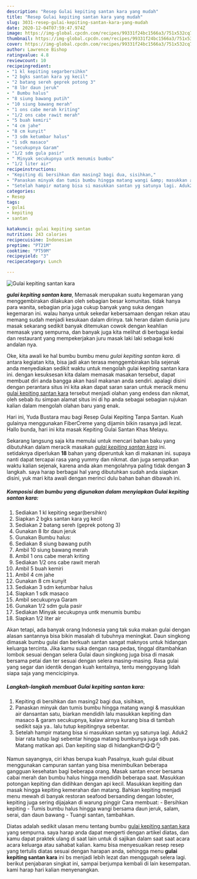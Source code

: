 ```yaml
---
description: "Resep Gulai kepiting santan kara yang mudah"
title: "Resep Gulai kepiting santan kara yang mudah"
slug: 3031-resep-gulai-kepiting-santan-kara-yang-mudah
date: 2020-12-04T07:59:47.974Z
image: https://img-global.cpcdn.com/recipes/99331f24bc1566a3/751x532cq70/gulai-kepiting-santan-kara-foto-resep-utama.jpg
thumbnail: https://img-global.cpcdn.com/recipes/99331f24bc1566a3/751x532cq70/gulai-kepiting-santan-kara-foto-resep-utama.jpg
cover: https://img-global.cpcdn.com/recipes/99331f24bc1566a3/751x532cq70/gulai-kepiting-santan-kara-foto-resep-utama.jpg
author: Lawrence Bishop
ratingvalue: 4.8
reviewcount: 10
recipeingredient:
- "1 kl kepiting segarbersihkn"
- "2 bgks santan kara yg kecil"
- "2 batang sereh geprek potong 3"
- "8 lbr daun jeruk"
- " Bumbu halus"
- "8 siung bawang putih"
- "10 siung bawang merah"
- "1 ons cabe merah kriting"
- "1/2 ons cabe rawit merah"
- "5 buah kemiri"
- "4 cm jahe"
- "8 cm kunyit"
- "3 sdm ketumbar halus"
- "1 sdk masaco"
- "secukupnya Garam"
- "1/2 sdm gula pasir"
- " Minyak secukupnya untk menumis bumbu"
- "1/2 liter air"
recipeinstructions:
- "Kepiting di bersihkan dan masing2 bagi dua, sisihkan,"
- "Panaskan minyak dan tumis bumbu hingga matang wangi &amp; masukkan air dansantan satu, biarkan mendidih lalu masukkan kepiting dan masaco &amp; garam secukupnya, kalaw airnya kurang bisa di tambah sedikit saja ya.. lalu tutup kepitingnya sebentar."
- "Setelah hampir matang bisa si masukkan santan yg satunya lagi. Aduk2 biar rata tutup lagi sebentar hingga matang bumbunya juga sdh pas. Matang matikan api. Dan kepiting siap di hidangkan😍😋😋👌"
categories:
- Resep
tags:
- gulai
- kepiting
- santan

katakunci: gulai kepiting santan 
nutrition: 243 calories
recipecuisine: Indonesian
preptime: "PT21M"
cooktime: "PT59M"
recipeyield: "3"
recipecategory: Lunch

---
```



![Gulai kepiting santan kara](https://img-global.cpcdn.com/recipes/99331f24bc1566a3/751x532cq70/gulai-kepiting-santan-kara-foto-resep-utama.jpg)

<b><i>gulai kepiting santan kara</i></b>, Memasak merupakan suatu kegemaran yang menggembirakan dilakukan oleh sebagian besar komunitas. tidak hanya para wanita, sebagian pria juga cukup banyak yang suka dengan kegemaran ini. walau hanya untuk sekedar kebersamaan dengan rekan atau memang sudah menjadi kesukaan dalam dirinya. tak heran dalam dunia juru masak sekarang sedikit banyak ditemukan cowok dengan keahlian memasak yang sempurna, dan banyak juga kita melihat di berbagai kedai dan restaurant yang mempekerjakan juru masak laki laki sebagai koki andalan nya.

Oke, kita awali ke hal bumbu bumbu menu <i>gulai kepiting santan kara</i>. di antara kegiatan kita, bisa jadi akan terasa menggembirakan bila sejenak anda menyediakan sedikit waktu untuk mengolah gulai kepiting santan kara ini. dengan kesuksesan kita dalam memasak masakan tersebut, dapat membuat diri anda bangga akan hasil makanan anda sendiri. apalagi disini dengan perantara situs ini kita akan dapat saran saran untuk meracik menu <u>gulai kepiting santan kara</u> tersebut menjadi olahan yang endess dan nikmat, oleh sebab itu simpan alamat situs ini di hp anda sebagai sebagian rujukan kalian dalam mengolah olahan baru yang enak.

Hari ini, Yuda Bustara mau bagi Resep Gulai Kepiting Tanpa Santan. Kuah gulainya menggunakan FiberCreme yang dijamin bikin rasanya jadi lezat. Hallo bunda, hari ini kita masak Kepiting Gulai Santan Khas Melayu.


Sekarang langsung saja kita memulai untuk mencari bahan baku yang dibutuhkan dalam meracik masakan <u><i>gulai kepiting santan kara</i></u> ini. setidaknya diperlukan <b>18</b> bahan yang diperuntuk kan di makanan ini. supaya nanti dapat tercapai rasa yang yummy dan nikmat. dan juga sempatkan waktu kalian sejenak, karena anda akan mengolahnya paling tidak dengan <b>3</b> langkah. saya harap berbagai hal yang dibutuhkan sudah anda siapkan disini, yuk mari kita awali dengan merinci dulu bahan bahan dibawah ini.

<!--inarticleads1-->

##### Komposisi dan bumbu yang digunakan dalam menyiapkan Gulai kepiting santan kara:

1. Sediakan 1 kl kepiting segar(bersihkn)
1. Siapkan 2 bgks santan kara yg kecil
1. Sediakan 2 batang sereh (geprek potong 3)
1. Gunakan 8 lbr daun jeruk
1. Gunakan  Bumbu halus:
1. Sediakan 8 siung bawang putih
1. Ambil 10 siung bawang merah
1. Ambil 1 ons cabe merah kriting
1. Sediakan 1/2 ons cabe rawit merah
1. Ambil 5 buah kemiri
1. Ambil 4 cm jahe
1. Gunakan 8 cm kunyit
1. Sediakan 3 sdm ketumbar halus
1. Siapkan 1 sdk masaco
1. Ambil secukupnya Garam
1. Gunakan 1/2 sdm gula pasir
1. Sediakan  Minyak secukupnya untk menumis bumbu
1. Siapkan 1/2 liter air


Akan tetapi, ada banyak orang Indonesia yang tak suka makan gulai dengan alasan santannya bisa bikin masalah di tubuhnya meningkat. Daun singkong dimasak bumbu gulai dan berkuah santan sangat maknyos untuk hidangan keluarga tercinta. Jika kamu suka dengan rasa pedas, tinggal ditambahkan lombok sesuai dengan selera Gulai daun singkong juga bisa di masak bersama petai dan ter sesuai dengan selera masing-masing. Rasa gulai yang segar dan identik dengan kuah kentalnya, tentu menggoyang lidah siapa saja yang mencicipinya. 

<!--inarticleads2-->

##### Langkah-langkah membuat Gulai kepiting santan kara:

1. Kepiting di bersihkan dan masing2 bagi dua, sisihkan,
1. Panaskan minyak dan tumis bumbu hingga matang wangi &amp; masukkan air dansantan satu, biarkan mendidih lalu masukkan kepiting dan masaco &amp; garam secukupnya, kalaw airnya kurang bisa di tambah sedikit saja ya.. lalu tutup kepitingnya sebentar.
1. Setelah hampir matang bisa si masukkan santan yg satunya lagi. Aduk2 biar rata tutup lagi sebentar hingga matang bumbunya juga sdh pas. Matang matikan api. Dan kepiting siap di hidangkan😍😋😋👌


Namun sayangnya, ciri khas berupa kuah Pasalnya, kuah gulai dibuat menggunakan campuran santan yang bisa menimbulkan beberapa gangguan kesehatan bagi beberapa orang. Masak santan encer bersama cabai merah dan bumbu halus hingga mendidih beberapa saat. Masukkan potongan kepiting dan didihkan dengan api kecil. Masukkan kepiting dan masak hingga kepiting kemerahan dan matang. Bahkan kepiting menjadi menu mewah di banyak restoran seafood bersanding dengan lobster, kepiting juga sering dijajakan di warung pinggir Cara membuat: - Bersihkan kepiting - Tumis bumbu halus hingga wangi bersama daun jeruk, salam, serai, dan daun bawang - Tuangi santan, tambahkan. 

Diatas adalah sedikit ulasan menu tentang bumbu <u>gulai kepiting santan kara</u> yang sempurna. saya harap anda dapat mengerti dengan artikel diatas, dan kamu dapat praktek ulang di saat lain untuk di sajikan dalam saat saat acara acara keluarga atau sahabat kalian. kamu bisa menyesuaikan resep resep yang tertulis diatas sesuai dengan harapan anda, sehingga menu <b>gulai kepiting santan kara</b> ini bs menjadi lebih lezat dan menggugah selera lagi. berikut penjabaran singkat ini, sampai berjumpa kembali di lain kesempatan. kami harap hari kalian menyenangkan.
